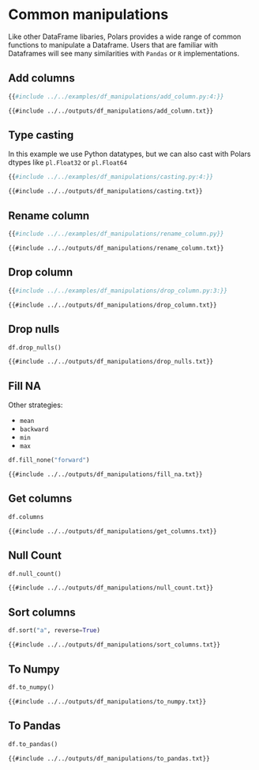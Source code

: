 # Common manipulations

Like other DataFrame libaries, Polars provides a wide range of common functions to
manipulate a Dataframe. Users that are familiar with Dataframes will see many
similarities with `Pandas` or `R` implementations.

## Add columns

```python
{{#include ../../examples/df_manipulations/add_column.py:4:}}
```

```text
{{#include ../../outputs/df_manipulations/add_column.txt}}
```

## Type casting

In this example we use Python datatypes, but we can also cast with Polars dtypes like
`pl.Float32` or `pl.Float64`

```python
{{#include ../../examples/df_manipulations/casting.py:4:}}
```

```text
{{#include ../../outputs/df_manipulations/casting.txt}}
```

## Rename column

```python
{{#include ../../examples/df_manipulations/rename_column.py}}
```

```text
{{#include ../../outputs/df_manipulations/rename_column.txt}}
```

## Drop column

```python
{{#include ../../examples/df_manipulations/drop_column.py:3:}}
```

```text
{{#include ../../outputs/df_manipulations/drop_column.txt}}
```

## Drop nulls

```python
df.drop_nulls()
```

```text
{{#include ../../outputs/df_manipulations/drop_nulls.txt}}
```

## Fill NA

Other strategies:

- `mean`
- `backward`
- `min`
- `max`

```python
df.fill_none("forward")
```

```text
{{#include ../../outputs/df_manipulations/fill_na.txt}}
```

## Get columns

```python
df.columns
```

```text
{{#include ../../outputs/df_manipulations/get_columns.txt}}
```

## Null Count

```python
df.null_count()
```

```text
{{#include ../../outputs/df_manipulations/null_count.txt}}
```

## Sort columns

```python
df.sort("a", reverse=True)
```

```text
{{#include ../../outputs/df_manipulations/sort_columns.txt}}
```

## To Numpy

```python
df.to_numpy()
```

```text
{{#include ../../outputs/df_manipulations/to_numpy.txt}}
```

## To Pandas

```python
df.to_pandas()
```

```text
{{#include ../../outputs/df_manipulations/to_pandas.txt}}
```
